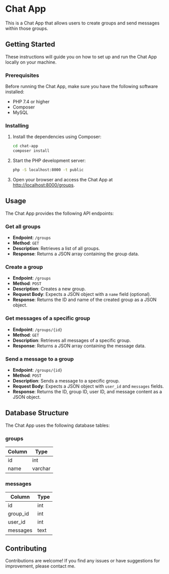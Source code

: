 # Chat App

This is a Chat App that allows users to create groups and send messages within those groups.

## Getting Started

These instructions will guide you on how to set up and run the Chat App locally on your machine.

### Prerequisites

Before running the Chat App, make sure you have the following software installed:

- PHP 7.4 or higher
- Composer
- MySQL

### Installing

1. Install the dependencies using Composer:

   ```bash
   cd chat-app
   composer install
   ```
2. Start the PHP development server:

   ```bash
   php -S localhost:8000 -t public
   ```

3. Open your browser and access the Chat App at [http://localhost:8000/groups](http://localhost:8000/groups).

## Usage

The Chat App provides the following API endpoints:

### Get all groups

- **Endpoint**: `/groups`
- **Method**: `GET`
- **Description**: Retrieves a list of all groups.
- **Response**: Returns a JSON array containing the group data.

### Create a group

- **Endpoint**: `/groups`
- **Method**: `POST`
- **Description**: Creates a new group.
- **Request Body**: Expects a JSON object with a `name` field (optional).
- **Response**: Returns the ID and name of the created group as a JSON object.

### Get messages of a specific group

- **Endpoint**: `/groups/{id}`
- **Method**: `GET`
- **Description**: Retrieves all messages of a specific group.
- **Response**: Returns a JSON array containing the message data.

### Send a message to a group

- **Endpoint**: `/groups/{id}`
- **Method**: `POST`
- **Description**: Sends a message to a specific group.
- **Request Body**: Expects a JSON object with `user_id` and `messages` fields.
- **Response**: Returns the ID, group ID, user ID, and message content as a JSON object.

## Database Structure

The Chat App uses the following database tables:

### groups

| Column | Type   |
| ------ | ------ |
| id     | int    |
| name   | varchar|

### messages

| Column    | Type   |
| --------- | ------ |
| id        | int    |
| group_id  | int    |
| user_id   | int    |
| messages  | text   |

## Contributing

Contributions are welcome! If you find any issues or have suggestions for improvement, please contact me.
